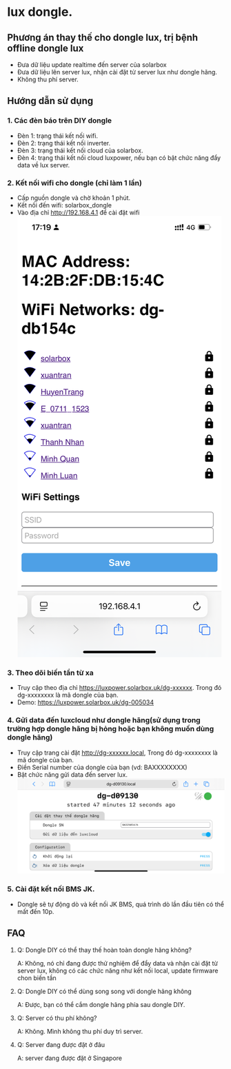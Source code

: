 # lux dongle.

## Phương án thay thế cho dongle lux, trị bệnh offline dongle lux
- Đưa dữ liệu update realtime đến server của solarbox
- Đưa dữ liệu lên server lux, nhận cài đặt từ server lux như dongle hãng.
- Không thu phí server.

## Hướng dẫn sử dụng

### 1. Các đèn báo trên DIY dongle
- Đèn 1: trạng thái kết nối wifi.
- Đèn 2: trạng thái kết nối inverter.
- Đèn 3: trạng thái kết nối cloud của solarbox.
- Đèn 4: trạng thái kết nối cloud luxpower, nếu bạn có bật chức năng đẩy data về lux server.

### 2. Kết nối wifi cho dongle (chỉ làm 1 lần)

- Cấp nguồn dongle và chờ khoản 1 phút.
- Kết nối đến wifi: solarbox_dongle
- Vào địa chỉ http://192.168.4.1 để cài đặt wifi
![Cài đặt WIFI](pics/IMG_2944.PNG)

### 3. Theo dõi biến tần từ xa
- Truy cập theo địa chỉ https://luxpower.solarbox.uk/dg-xxxxxx. Trong đó dg-xxxxxxxx là mã dongle của bạn.
- Demo: https://luxpower.solarbox.uk/dg-005034

### 4. Gửi data đến luxcloud như dongle hãng(sử dụng trong trường hợp dongle hãng bị hỏng hoặc bạn không muốn dùng dongle hãng)
- Truy cập trang cài đặt http://dg-xxxxxx.local, Trong đó dg-xxxxxxxx là mã dongle của bạn.
- Điền Serial number của dongle của bạn (vd: BAXXXXXXXX)
- Bật chức năng gửi data đến server lux.
![Cài đặt để gửi data đến luxcloud](pics/IMG_2943.PNG)

### 5. Cài đặt kết nối BMS JK.
- Dongle sẽ tự động dò và kết nối JK BMS, quá trình dò lần đầu tiên có thể mất đến 10p.

## FAQ
1. Q: Dongle DIY có thể thay thế hoàn toàn dongle hãng không?

    A: Không, nó chỉ đang được thử nghiệm để đẩy data và nhận cài đặt từ server lux, không có các chức năng như kết nối local, update firmware chon biến tần

2. Q: Dongle DIY có thể dùng song song với dongle hãng không

    A: Được, bạn có thể cắm dongle hãng phía sau dongle DIY.

3. Q: Server có thu phí không?

    A: Không. Mình không thu phí duy trì server.

4. Q: Server đang được đặt ở đâu

    A: server đang được đặt ở Singapore
